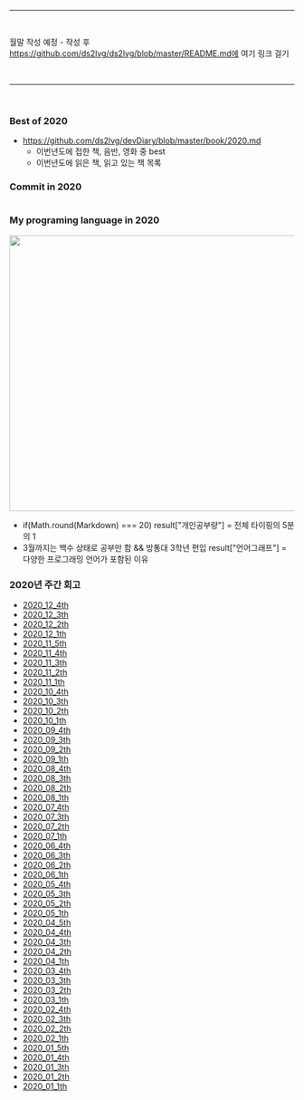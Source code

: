 ### 
<br><hr><br>

월말 작성 예정 - 작성 후 https://github.com/ds2lvg/ds2lvg/blob/master/README.md에 여기 링크 걸기

<br><hr><br>

### Best of 2020
- https://github.com/ds2lvg/devDiary/blob/master/book/2020.md
  - 이번년도에 접한 책, 음반, 영화 중 best
  - 이번년도에 읽은 책, 읽고 있는 책 목록

### Commit in 2020

<img src="" />

### My programing language in 2020

<img src="https://wakatime.com/share/@5e5d5b41-4635-4edc-9465-b12a83b5d456/2c4962e2-5c33-4770-b366-119c16f9ae46.png" width="650" height="487" />

- if(Math.round(Markdown) === 20) result\["개인공부량"\] = 전체 타이핑의 5분의 1
- 3월까지는 백수 상태로 공부만 함 && 방통대 3학년 편입 result\["언어그래프"\] = 다양한 프로그래밍 언어가 포함된 이유

### 2020년 주간 회고

- [2020_12_4th](./2020_12_4th.md)
- [2020_12_3th](./2020_12_3th.md)
- [2020_12_2th](./2020_12_2th.md)
- [2020_12_1th](./2020_12_1th.md)
- [2020_11_5th](./2020_11_5th.md)
- [2020_11_4th](./2020_11_4th.md)
- [2020_11_3th](./2020_11_3th.md)
- [2020_11_2th](./2020_11_2th.md)
- [2020_11_1th](./2020_11_1th.md)
- [2020_10_4th](./2020_10_4th.md)
- [2020_10_3th](./2020_10_3th.md)
- [2020_10_2th](./2020_10_2th.md)
- [2020_10_1th](./2020_10_1th.md)
- [2020_09_4th](./2020_09_4th.md)
- [2020_09_3th](./2020_09_3th.md)
- [2020_09_2th](./2020_09_2th.md)
- [2020_09_1th](./2020_09_1th.md)
- [2020_08_4th](./2020_08_4th.md)
- [2020_08_3th](./2020_08_3th.md)
- [2020_08_2th](./2020_08_2th.md)
- [2020_08_1th](./2020_08_1th.md)
- [2020_07_4th](./2020_07_4th.md)
- [2020_07_3th](./2020_07_3th.md)
- [2020_07_2th](./2020_07_2th.md)
- [2020_07_1th](./2020_07_1th.md)
- [2020_06_4th](./2020_06_4th.md)
- [2020_06_3th](./2020_06_3th.md)
- [2020_06_2th](./2020_06_2th.md)
- [2020_06_1th](./2020_06_1th.md)
- [2020_05_4th](./2020_05_4th.md)
- [2020_05_3th](./2020_05_3th.md)
- [2020_05_2th](./2020_05_2th.md)
- [2020_05_1th](./2020_05_1th.md)
- [2020_04_5th](./2020_04_5th.md)
- [2020_04_4th](./2020_04_4th.md)
- [2020_04_3th](./2020_04_3th.md)
- [2020_04_2th](./2020_04_2th.md)
- [2020_04_1th](./2020_04_1th.md)
- [2020_03_4th](./2020_03_4th.md)
- [2020_03_3th](./2020_03_3th.md)
- [2020_03_2th](./2020_03_2th.md)
- [2020_03_1th](./2020_03_1th.md)
- [2020_02_4th](./2020_02_4th.md)
- [2020_02_3th](./2020_02_3th.md)
- [2020_02_2th](./2020_02_2th.md)
- [2020_02_1th](./2020_02_1th.md)
- [2020_01_5th](./2020_01_5th.md)
- [2020_01_4th](./2020_01_4th.md)
- [2020_01_3th](./2020_01_3th.md)
- [2020_01_2th](./2020_01_2th.md)
- [2020_01_1th](./2020_01_1th.md)